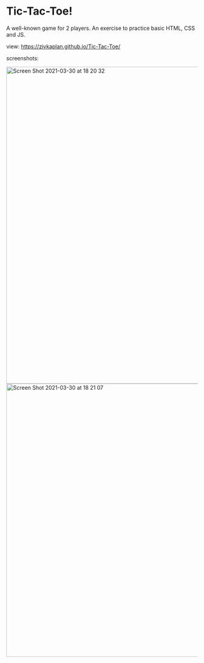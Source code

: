 # Tic-Tac-Toe!
A well-known game for 2 players.
An exercise to practice basic HTML, CSS and JS.

view: https://zivkaplan.github.io/Tic-Tac-Toe/

screenshots:

<img width="831" alt="Screen Shot 2021-03-30 at 18 20 32" src="https://user-images.githubusercontent.com/80772683/113014319-2a392c80-9185-11eb-8167-fc49aaf8ab95.png">

<img width="717" alt="Screen Shot 2021-03-30 at 18 21 07" src="https://user-images.githubusercontent.com/80772683/113014324-2ad1c300-9185-11eb-98d3-f4619c42cbdc.png">
